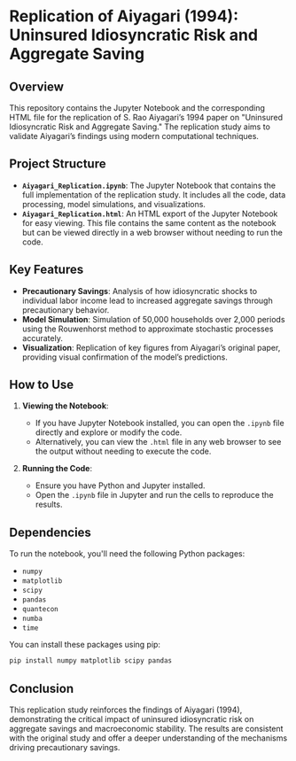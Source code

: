 
# Replication of Aiyagari (1994): Uninsured Idiosyncratic Risk and Aggregate Saving

## Overview

This repository contains the Jupyter Notebook and the corresponding HTML file for the replication of S. Rao Aiyagari’s 1994 paper on "Uninsured Idiosyncratic Risk and Aggregate Saving." The replication study aims to validate Aiyagari’s findings using modern computational techniques.

## Project Structure

- **`Aiyagari_Replication.ipynb`**: The Jupyter Notebook that contains the full implementation of the replication study. It includes all the code, data processing, model simulations, and visualizations.
- **`Aiyagari_Replication.html`**: An HTML export of the Jupyter Notebook for easy viewing. This file contains the same content as the notebook but can be viewed directly in a web browser without needing to run the code.

## Key Features

- **Precautionary Savings**: Analysis of how idiosyncratic shocks to individual labor income lead to increased aggregate savings through precautionary behavior.
- **Model Simulation**: Simulation of 50,000 households over 2,000 periods using the Rouwenhorst method to approximate stochastic processes accurately.
- **Visualization**: Replication of key figures from Aiyagari’s original paper, providing visual confirmation of the model’s predictions.

## How to Use

1. **Viewing the Notebook**: 
   - If you have Jupyter Notebook installed, you can open the `.ipynb` file directly and explore or modify the code.
   - Alternatively, you can view the `.html` file in any web browser to see the output without needing to execute the code.

2. **Running the Code**: 
   - Ensure you have Python and Jupyter installed.
   - Open the `.ipynb` file in Jupyter and run the cells to reproduce the results.

## Dependencies

To run the notebook, you'll need the following Python packages:
- `numpy`
- `matplotlib`
- `scipy`
- `pandas`
- `quantecon`
- `numba`
- `time`

You can install these packages using pip:
```bash
pip install numpy matplotlib scipy pandas
```

## Conclusion

This replication study reinforces the findings of Aiyagari (1994), demonstrating the critical impact of uninsured idiosyncratic risk on aggregate savings and macroeconomic stability. The results are consistent with the original study and offer a deeper understanding of the mechanisms driving precautionary savings.
